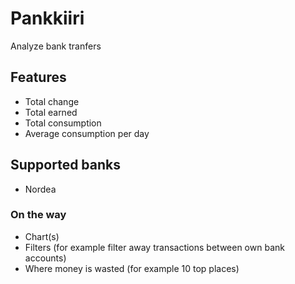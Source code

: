 # Pankkiiri
Analyze bank tranfers

## Features
* Total change
* Total earned
* Total consumption
* Average consumption per day

## Supported banks
* Nordea


### On the way
* Chart(s)
* Filters (for example filter away transactions between own bank accounts)
* Where money is wasted (for example 10 top places)
